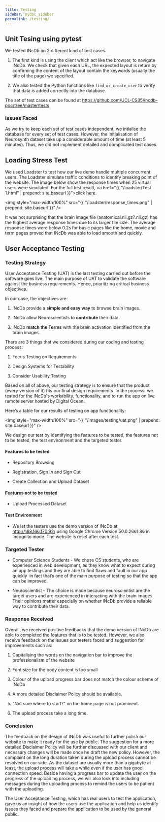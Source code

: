 ```yaml
---
title: Testing
sidebar: mydoc_sidebar
permalink: /testing/
---
```


## Unit Tesing using pytest

We tested INcDb on 2 different kind of test cases. 

1. The first kind is using the client which act like the browser, to navigate INcDb. We check that given each URL, the expected layout is return by confirming the content of the layout contain the keywords (usually the title of the page) we specified.

2. We also tested the Python functions like `find_or_create_user` to verify that data is added correctly into the database.

The set of test cases can be found at <https://github.com/UCL-CS35/incdb-poc/tree/master/tests>

### Issues Faced

As we try to keep each set of test cases independent, we intialise the database for every set of test cases. However, the initialisation of Neurosynth dataset take up a considerable amount of time (at least 5 minutes). Thus, we did not implement detailed and complicated test cases.

## Loading Stress Test

We used Loadster to test how our live demo handle multiple concurrent users. The Loadster simulate traffic conditions to identify breaking point of the website. The image below show the response times when 25 virtual users were simulated. For the full test result, <a href="{{ "/loadster/Test 1.html" | prepend: site.baseurl }}">click here.</a>

<img style="max-width:100%" src="{{ "/loadster/response_times.png" | prepend: site.baseurl }}" />

It was not surprising that the brain image file (anatomical.nii.gz?.nii.gz) has the highest average response times due to its larger file size. The average response times were below 0.2s for basic pages like the home, movie and term pages proved that INcDb was able to load smooth and quickly. 

## User Acceptance Testing

### Testing Strategy

User Acceptance Testing (UAT) is the last testing carried out before the software goes live. The main purpose of UAT to validate the software against the business requirements. Hence, prioritizing critical business objectives.

In our case, the objectives are:

1. INcDb provide a __simple and easy way__ to browse brain images. 

2. INcDb allow Neuroscientists to __contribute__ their data.

3. INcDb __match the Terms__ with the brain activation identified from the brain images.


There are 3 things that we considered during our coding and testing process:

1. Focus Testing on Requirements

2. Design Systems for Testability

3. Consider Usability Testing

Based on all of above, our testing strategy is to ensure that the product (every version of it) fits our final design requirements. In the process, we tested for the INcDb's workability, functionality, and to run the app on live remote server hosted by Digital Ocean.

Here’s a table for our results of testing on app functionality:

<img style="max-width:100%" src="{{ "/images/testing/uat.png" | prepend: site.baseurl }}" />

We design our test by identifying the features to be tested, the features not to be tested, the test environment and the targeted tester.

#### Features to be tested

* Repository Browsing
 
* Registration, Sign In and Sign Out

* Create Collection and Upload Dataset

#### Features not to be tested

* Upload Processed Dataset

#### Test Environment

* We let the testers use the demo version of INcDb at <http://188.166.170.92/> using Google Chrome Version 50.0.2661.86 in Incognito mode. The website is reset after each test.

### Targeted Tester

* Computer Science Students - We chose CS students, who are experienced in web development, as they know what to expect during an app testings and they are able to find flaws and fault in our app quickly ­ in fact that’s one of the main purpose of testing so that the app can be improved.

* Neuroscientist - The choice is made because neuroscientist are the target users and are experienced in interacting with the brain images. Their opinions matter especially on whether INcDb provide a reliable way to contribute their data.

### Response Received

Overall, we received positive feedbacks that the demo version of INcDb are able to completed the features that is to be tested. However, we also receive feedback on the issues our testers faced and suggestion for improvements such as:

1. Capitalising the words on the navigation bar to improve the professionalism of the website

2. Font size for the body content is too small

3. Colour of the upload progress bar does not match the colour scheme of INcDb

4. A more detailed Disclaimer Policy should be available.

5. "Not sure where to start?" on the home page is not prominent.

6. The upload process take a long time. 

### Conclusion

The feedback on the design of INcDb was useful to further polish our website to make it ready for the use by public. The suggestion for a more detailed Disclaimer Policy will be further discussed with our client and necessary changes will be made once he draft the new policy. However, the complaint on the long duration taken during the upload process cannot be resolved on our side. As the dataset are usually more than a gigabyte at least, the upload process will take a while even if the user has good connection speed. Beside having a progress bar to update the user on the progress of the uploading process, we will also look into including messages during the uploading process to remind the users to be patient with the uploading.

The User Acceptance Testing, which has real users to test the application, gave us an insight of how the users use the application and help us identify issues they faced and prepare the application to be used by the general public.

